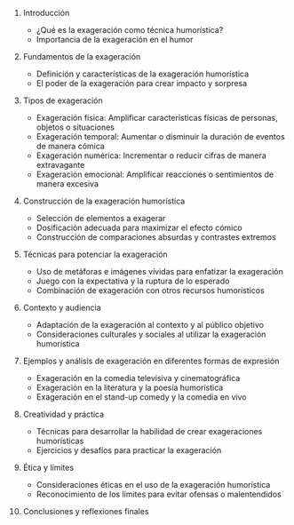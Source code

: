 1. Introducción
   - ¿Qué es la exageración como técnica humorística?
   - Importancia de la exageración en el humor

2. Fundamentos de la exageración
   - Definición y características de la exageración humorística
   - El poder de la exageración para crear impacto y sorpresa

3. Tipos de exageración
   - Exageración física: Amplificar características físicas de personas, objetos o situaciones
   - Exageración temporal: Aumentar o disminuir la duración de eventos de manera cómica
   - Exageración numérica: Incrementar o reducir cifras de manera extravagante
   - Exageración emocional: Amplificar reacciones o sentimientos de manera excesiva

4. Construcción de la exageración humorística
   - Selección de elementos a exagerar
   - Dosificación adecuada para maximizar el efecto cómico
   - Construcción de comparaciones absurdas y contrastes extremos

5. Técnicas para potenciar la exageración
   - Uso de metáforas e imágenes vívidas para enfatizar la exageración
   - Juego con la expectativa y la ruptura de lo esperado
   - Combinación de exageración con otros recursos humorísticos

6. Contexto y audiencia
   - Adaptación de la exageración al contexto y al público objetivo
   - Consideraciones culturales y sociales al utilizar la exageración humorística

7. Ejemplos y análisis de exageración en diferentes formas de expresión
   - Exageración en la comedia televisiva y cinematográfica
   - Exageración en la literatura y la poesía humorística
   - Exageración en el stand-up comedy y la comedia en vivo

8. Creatividad y práctica
   - Técnicas para desarrollar la habilidad de crear exageraciones humorísticas
   - Ejercicios y desafíos para practicar la exageración

9. Ética y límites
   - Consideraciones éticas en el uso de la exageración humorística
   - Reconocimiento de los límites para evitar ofensas o malentendidos

10. Conclusiones y reflexiones finales